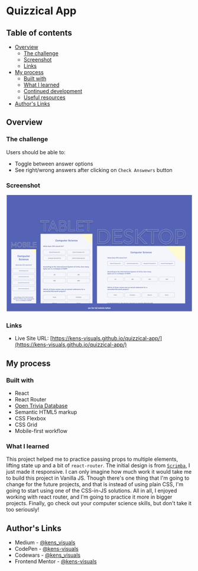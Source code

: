 # Quizzical App

## Table of contents

- [Overview](#overview)
  - [The challenge](#the-challenge)
  - [Screenshot](#screenshot)
  - [Links](#links)
- [My process](#my-process)
  - [Built with](#built-with)
  - [What I learned](#what-i-learned)
  - [Continued development](#continued-development)
  - [Useful resources](#useful-resources)
- [Author's Links](#authors-links)

## Overview

### The challenge

Users should be able to:

- Toggle between answer options
- See right/wrong answers after clicking on `Check Answewrs` button

### Screenshot

![screenshot](./src/images/screenshot.png)

### Links

- Live Site URL: [https://kens-visuals.github.io/quizzical-app/](https://kens-visuals.github.io/quizzical-app/)

## My process

### Built with

- React
- React Router
- [Open Trivia Database](https://opentdb.com/)
- Semantic HTML5 markup
- CSS Flexbox
- CSS Grid
- Mobile-first workflow

### What I learned

This project helped me to practice passing props to multiple elements, lifting state up and a bit of `react-router`. The initial design is from [`Scrimba`](https://github.com/scrimba), I just made it responsive. I can only imagine how much work it would take me to build this project in Vanilla JS. Though there's one thing that I'm going to change for the future projects, and that is instead of using plain CSS, I'm going to start using one of the CSS-in-JS solutions. All in all, I enjoyed working with react router, and I'm going to practice it more in bigger projects. Finally, go check out your computer science skills, but don't take it too seriously!

## Author's Links

- Medium - [@kens_visuals](https://medium.com/@kens_visuals)
- CodePen - [@kens-visuals](https://codepen.io/kens-visuals)
- Codewars - [@kens_visuals](https://www.codewars.com/users/kens_visuals)
- Frontend Mentor - [@kens-visuals](https://www.frontendmentor.io/profile/kens-visuals)
